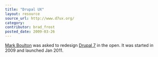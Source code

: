 ```yaml
---
title: "Drupal UX"
layout: resource
source_url: http://www.d7ux.org/
category:
contributor: brad_frost
posted_date: 2009-03-26
---
```

[Mark Boulton](https://twitter.com/markboulton) was asked to redesign [Drupal 7](http://www.d7ux.org/drupal-7-launches/) in the open. It was started in 2009 and launched Jan 2011.
